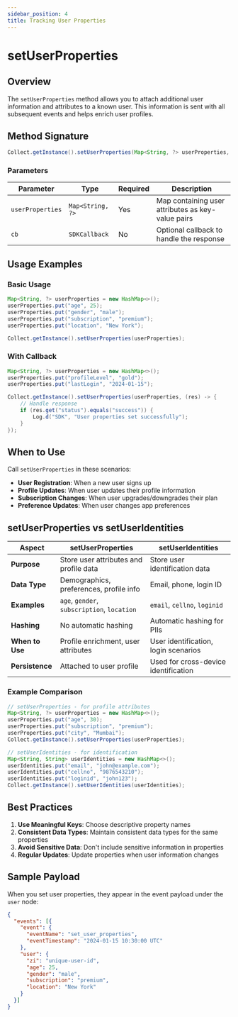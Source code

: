 ```yaml
---
sidebar_position: 4
title: Tracking User Properties
---
```


# setUserProperties

## Overview

The `setUserProperties` method allows you to attach additional user information and attributes to a known user. This information is sent with all subsequent events and helps enrich user profiles.

## Method Signature

```java
Collect.getInstance().setUserProperties(Map<String, ?> userProperties, SDKCallback cb)
```

### Parameters

| Parameter | Type | Required | Description |
|-----------|------|----------|-------------|
| `userProperties` | `Map<String, ?>` | Yes | Map containing user attributes as key-value pairs |
| `cb` | `SDKCallback` | No | Optional callback to handle the response |

## Usage Examples

### Basic Usage
```java
Map<String, ?> userProperties = new HashMap<>();
userProperties.put("age", 25);
userProperties.put("gender", "male");
userProperties.put("subscription", "premium");
userProperties.put("location", "New York");

Collect.getInstance().setUserProperties(userProperties);
```

### With Callback
```java
Map<String, ?> userProperties = new HashMap<>();
userProperties.put("profileLevel", "gold");
userProperties.put("lastLogin", "2024-01-15");

Collect.getInstance().setUserProperties(userProperties, (res) -> {
    // Handle response
    if (res.get("status").equals("success")) {
        Log.d("SDK", "User properties set successfully");
    }
});
```

## When to Use

Call `setUserProperties` in these scenarios:

- **User Registration**: When a new user signs up
- **Profile Updates**: When user updates their profile information
- **Subscription Changes**: When user upgrades/downgrades their plan
- **Preference Updates**: When user changes app preferences


## setUserProperties vs setUserIdentities

| Aspect | setUserProperties | setUserIdentities |
|--------|------------------|-------------------|
| **Purpose** | Store user attributes and profile data | Store user identification data |
| **Data Type** | Demographics, preferences, profile info | Email, phone, login ID |
| **Examples** | `age`, `gender`, `subscription`, `location` | `email`, `cellno`, `loginid` |
| **Hashing** | No automatic hashing | Automatic hashing for PIIs |
| **When to Use** | Profile enrichment, user attributes | User identification, login scenarios |
| **Persistence** | Attached to user profile | Used for cross-device identification |

### Example Comparison

```java
// setUserProperties - for profile attributes
Map<String, ?> userProperties = new HashMap<>();
userProperties.put("age", 30);
userProperties.put("subscription", "premium");
userProperties.put("city", "Mumbai");
Collect.getInstance().setUserProperties(userProperties);

// setUserIdentities - for identification
Map<String, String> userIdentities = new HashMap<>();
userIdentities.put("email", "john@example.com");
userIdentities.put("cellno", "9876543210");
userIdentities.put("loginid", "john123");
Collect.getInstance().setUserIdentities(userIdentities);
```

## Best Practices

1. **Use Meaningful Keys**: Choose descriptive property names
2. **Consistent Data Types**: Maintain consistent data types for the same properties
3. **Avoid Sensitive Data**: Don't include sensitive information in properties
4. **Regular Updates**: Update properties when user information changes

## Sample Payload

When you set user properties, they appear in the event payload under the `user` node:

```json {9-12}
{
  "events": [{
    "event": {
      "eventName": "set_user_properties",
      "eventTimestamp": "2024-01-15 10:30:00 UTC"
    },
    "user": {
      "zi": "unique-user-id",
      "age": 25,
      "gender": "male",
      "subscription": "premium",
      "location": "New York"
    }
  }]
}
```